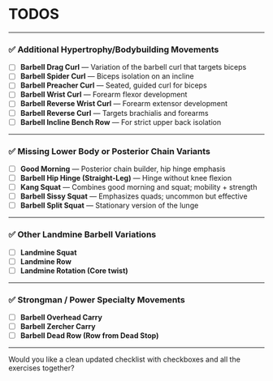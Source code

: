 # TODOS

---

### ✅ **Additional Hypertrophy/Bodybuilding Movements**

* [ ] **Barbell Drag Curl** — Variation of the barbell curl that targets biceps
* [ ] **Barbell Spider Curl** — Biceps isolation on an incline
* [ ] **Barbell Preacher Curl** — Seated, guided curl for biceps
* [ ] **Barbell Wrist Curl** — Forearm flexor development
* [ ] **Barbell Reverse Wrist Curl** — Forearm extensor development
* [ ] **Barbell Reverse Curl** — Targets brachialis and forearms
* [ ] **Barbell Incline Bench Row** — For strict upper back isolation

---

### ✅ **Missing Lower Body or Posterior Chain Variants**

* [ ] **Good Morning** — Posterior chain builder, hip hinge emphasis
* [ ] **Barbell Hip Hinge (Straight-Leg)** — Hinge without knee flexion
* [ ] **Kang Squat** — Combines good morning and squat; mobility + strength
* [ ] **Barbell Sissy Squat** — Emphasizes quads; uncommon but effective
* [ ] **Barbell Split Squat** — Stationary version of the lunge

---

### ✅ **Other Landmine Barbell Variations**

* [ ] **Landmine Squat**
* [ ] **Landmine Row**
* [ ] **Landmine Rotation (Core twist)**

---

### ✅ **Strongman / Power Specialty Movements**

* [ ] **Barbell Overhead Carry**
* [ ] **Barbell Zercher Carry**
* [ ] **Barbell Dead Row (Row from Dead Stop)**

---

Would you like a clean updated checklist with checkboxes and all the exercises together?
